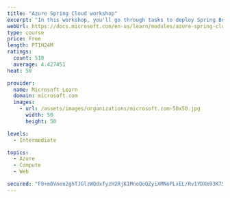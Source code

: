 ```yaml
---
title: "Azure Spring Cloud workshop"
excerpt: "In this workshop, you'll go through tasks to deploy Spring Boot microservices to Azure Spring Cloud (ASC)."
webUrl: https://docs.microsoft.com/en-us/learn/modules/azure-spring-cloud-workshop/
type: course
price: Free
length: PT1H24M
ratings:
  count: 510
  average: 4.427451
heat: 50

provider:
  name: Microsoft Learn
  domain: microsoft.com
  images:
    - url: /assets/images/organizations/microsoft.com-50x50.jpg
      width: 50
      height: 50

levels:
  - Intermediate

topics:
  - Azure
  - Compute
  - Web

secured: "F9+m0Vnen2ghTJGlzWQdxfyzH2RjK1MnoQoQZyiXMNoPLxEL/Rv1YDXm93K7S7okky42TcKLaRFuTl8vSAf+XLBOG3Z9OWx0Dn6wUMtBBffMr1QcASiNHLTPAj9xsu2UcySooPHZGzM3U+l8xfvyEuCQzYt6/JCAsgXea05azACCJ/cv4iZ8Zt/Vi08abImBP3WmbUo9Teu26ys7FNVOSpsexBT6ypHE8wqDpeavuXjGYC2XHvyjmSsJFWEAeD8wAXk4k9kuGN1DqYJasG4VfqBv7a2lUED63pYhPDKCYxDtLoixXsq+xJ0VqUgL2Ve5qYN6viD55diHtNXrQul6WwG5CHGtuNHr1loFDu+0MH6B58iAqdv3WFGc0sKtQw0o6OSWv2mWh7SsY4Ss+vO4/VbqJAfxJjiJo5M/IwB6o60=;gZbHZTHeux7p7BptIIBCOw=="
---
```


